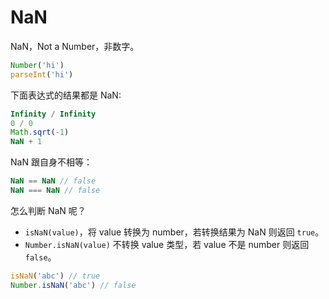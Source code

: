 # NaN

NaN，Not a Number，非数字。

```js
Number('hi')
parseInt('hi')
```

下面表达式的结果都是 NaN:

```js
Infinity / Infinity
0 / 0
Math.sqrt(-1)
NaN + 1
```

NaN 跟自身不相等：

```js
NaN == NaN // false
NaN === NaN // false
```

怎么判断 NaN 呢？

- `isNaN(value)`，将 value 转换为 number，若转换结果为 NaN 则返回 `true`。
- `Number.isNaN(value)` 不转换 value 类型，若 value 不是 number 则返回 `false`。

```js
isNaN('abc') // true
Number.isNaN('abc') // false
```
